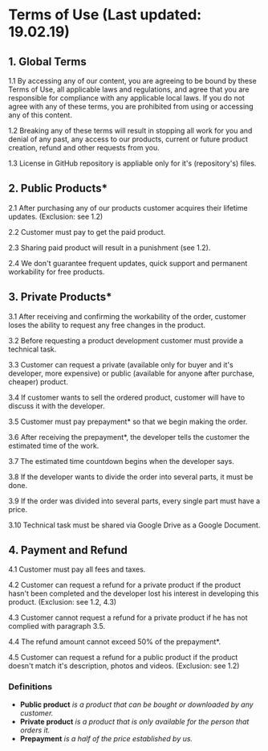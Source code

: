 # Terms of Use (Last updated: 19.02.19)

## 1. Global Terms

1.1 By accessing any of our content, you are agreeing to be bound by these Terms of Use, all applicable laws and regulations, and agree that you are responsible for compliance with any applicable local laws. If you do not agree with any of these terms, you are prohibited from using or accessing any of this content.

1.2 Breaking any of these terms will result in stopping all work for you and denial of any past, any access to our products, current or future product creation, refund and other requests from you.

1.3 License in GitHub repository is appliable only for it's (repository's) files.

## 2. Public Products*

2.1 After purchasing any of our products customer acquires their lifetime updates. (Exclusion: see 1.2)

2.2 Customer must pay to get the paid product.

2.3 Sharing paid product will result in a punishment (see 1.2).

2.4 We don't guarantee frequent updates, quick support and permanent workability for free products.

## 3. Private Products*

3.1 After receiving and confirming the workability of the order, customer loses the ability to request any free changes in the product.

3.2 Before requesting a product development customer must provide a technical task.

3.3 Customer can request a private (available only for buyer and it's developer, more expensive) or public (available for anyone after purchase, cheaper) product.

3.4 If customer wants to sell the ordered product, customer will have to discuss it with the developer.

3.5 Customer must pay prepayment* so that we begin making the order.

3.6 After receiving the prepayment*, the developer tells the customer the estimated time of the work.

3.7 The estimated time countdown begins when the developer says.

3.8 If the developer wants to divide the order into several parts, it must be done.

3.9 If the order was divided into several parts, every single part must have a price.

3.10 Technical task must be shared via Google Drive as a Google Document.

## 4. Payment and Refund

4.1 Customer must pay all fees and taxes.

4.2 Customer can request a refund for a private product if the product hasn't been completed and the developer lost his interest in developing this product. (Exclusion: see 1.2, 4.3)

4.3 Customer cannot request a refund for a private product if he has not complied with paragraph 3.5.

4.4 The refund amount cannot exceed 50% of the prepayment*.

4.5 Customer can request a refund for a public product if the product doesn't match it's description, photos and videos. (Exclusion: see 1.2)

### Definitions

* **Public product** *is a product that can be bought or downloaded by any customer.*
* **Private product** *is a product that is only available for the person that orders it.*
* **Prepayment** *is a half of the price established by us.*
